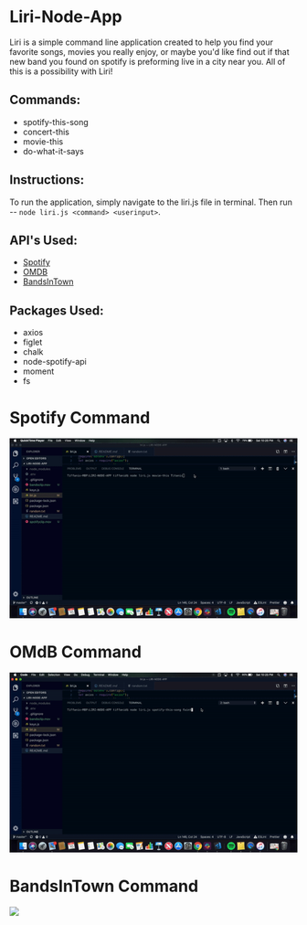 Liri-Node-App
=============
Liri is a simple command line application created to help you find your favorite songs, movies you really enjoy, or maybe you'd like find out if that new band you found on spotify is preforming live in a city near you. All of this is a possibility with Liri!

Commands:
--------
* spotify-this-song
* concert-this
* movie-this
* do-what-it-says

Instructions:
------------
To run the application, simply navigate to the liri.js file in terminal. Then run -- `node liri.js <command> <userinput>`.

API's Used:
----------
* [Spotify](https://developer.spotify.com/documentation/web-api/)
* [OMDB](http://www.omdbapi.com/)
* [BandsInTown](http://www.artists.bandsintown.com/bandsintown-api)

Packages Used:
--------------
* axios
* figlet
* chalk
* node-spotify-api
* moment
* fs

Spotify Command
================
![](gifs/spotify.gif)

OMdB Command
=============
![](gifs/omdb.gif)

BandsInTown Command
====================
![](gifs/bandintown.gif)

